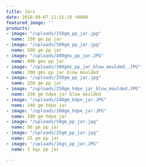 ```yaml
---
title: Jars
date: 2018-09-07 11:31:19 +0000
featured_image: ''
products:
- image: "/uploads/150gm_pp_jar.jpg"
  name: 150 gm pp jar
- image: "/uploads/500gm_pp_jar.jpg"
  name: 500 gm pp jar
- image: "/uploads/400gms_pp_jar.JPG"
  name: 400 gms pp jar
- image: "/uploads/300gms_pp_jar_blow_moulded_.JPG"
  name: 300 gms pp jar blow moulded
- image: "/uploads/250gm_pp_jar.jpg"
  name: 250 gm pp jar
- image: "/uploads/250gm_hdpe_jar_blow_moulded.JPG"
  name: 250 gm hdpe jar blow moulded
- image: "/uploads/240gm_hdpe_jar.JPG"
  name: 240 gm hdpe jar
- image: "/uploads/100gm_hdpe_jar.JPG"
  name: 100 gm hdpe jar
- image: "/uploads/50gm_pp_jar.jpg"
  name: 50 gm pp jar
- image: "/uploads/25gm_pp_jar.jpg"
  name: 25 gm pp jar
- image: "/uploads/1kgs_pp_jar.JPG"
  name: 1 kgs pp jar

---
```

